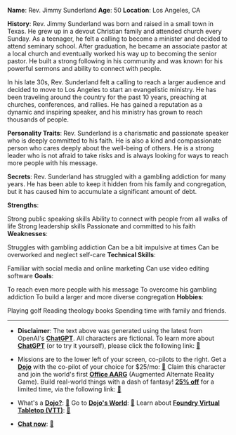 **Name**: Rev. Jimmy Sunderland
**Age**: 50
**Location**: Los Angeles, CA

**History**:
Rev. Jimmy Sunderland was born and raised in a small town in Texas. He grew up in a devout Christian family and attended church every Sunday. As a teenager, he felt a calling to become a minister and decided to attend seminary school. After graduation, he became an associate pastor at a local church and eventually worked his way up to becoming the senior pastor. He built a strong following in his community and was known for his powerful sermons and ability to connect with people.

In his late 30s, Rev. Sunderland felt a calling to reach a larger audience and decided to move to Los Angeles to start an evangelistic ministry. He has been traveling around the country for the past 10 years, preaching at churches, conferences, and rallies. He has gained a reputation as a dynamic and inspiring speaker, and his ministry has grown to reach thousands of people.

**Personality Traits**:
Rev. Sunderland is a charismatic and passionate speaker who is deeply committed to his faith. He is also a kind and compassionate person who cares deeply about the well-being of others. He is a strong leader who is not afraid to take risks and is always looking for ways to reach more people with his message.

**Secrets**:
Rev. Sunderland has struggled with a gambling addiction for many years. He has been able to keep it hidden from his family and congregation, but it has caused him to accumulate a significant amount of debt.

**Strengths**:

Strong public speaking skills
Ability to connect with people from all walks of life
Strong leadership skills
Passionate and committed to his faith
**Weaknesses**:

Struggles with gambling addiction
Can be a bit impulsive at times
Can be overworked and neglect self-care
**Technical Skills**:

Familiar with social media and online marketing
Can use video editing software
**Goals**:

To reach even more people with his message
To overcome his gambling addiction
To build a larger and more diverse congregation
**Hobbies**:

Playing golf
Reading theology books
Spending time with family and friends.
 

---
* **Disclaimer**: The text above was generated using the latest from OpenAI's [**ChatGPT**](https://openai.com/blog/chatgpt/).  All characters are fictional.  To learn more about [**ChatGPT**](https://openai.com/blog/chatgpt/) (or to try it yourself), please click the following link: [:closed_book:](https://openai.com/blog/chatgpt/)

* Missions are to the lower left of your screen, co-pilots to the right. Get a [**Dojo**](https://workmates.live/marketplace) with the co-pilot of your choice for $25/mo: [:green_book:](https://workmates.live/marketplace) Claim this character and join the world's first [**Office AARG**](https://dojos.world) (Augmented Alternate Reality Game). Build real-world things with a dash of fantasy! [**25% off**](https://blog.workmates.live/deal-on-a-dojo) for a limited time, via the following link: [:green_book:](https://blog.workmates.live/deal-on-a-dojo) 

* What's a [**Dojo?**](https://workdojos.com): [:blue_book:](https://workdojos.com)  Go to [**Dojo's World**](https://dojos.world): [:blue_book:](https://dojos.world)  Learn about [**Foundry Virtual Tabletop (VTT)**](https://foundryvtt.com): [:closed_book:](https://foundryvtt.com/)

* [**Chat now**](https://chat.workmates.live/channel/support): [:ledger:](https://chat.workmates.live/channel/support)